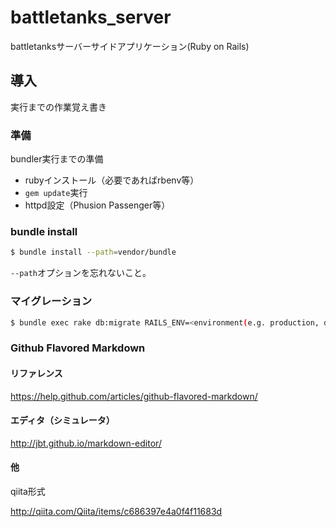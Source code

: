 # battletanks_server

battletanksサーバーサイドアプリケーション(Ruby on Rails)

## 導入

実行までの作業覚え書き

### 準備

bundler実行までの準備

* rubyインストール（必要であればrbenv等）
* `gem update`実行
* httpd設定（Phusion Passenger等）

### bundle install

```bash
$ bundle install --path=vendor/bundle
```

`--path`オプションを忘れないこと。

### マイグレーション

```bash
$ bundle exec rake db:migrate RAILS_ENV=<environment(e.g. production, development, test ...)>
```

### Github Flavored Markdown

#### リファレンス

<https://help.github.com/articles/github-flavored-markdown/>

#### エディタ（シミュレータ）

<http://jbt.github.io/markdown-editor/>

#### 他

qiita形式

<http://qiita.com/Qiita/items/c686397e4a0f4f11683d>

